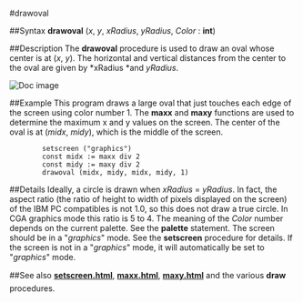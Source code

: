 
#drawoval

##Syntax
**drawoval** (*x*, *y*, *xRadius*, *yRadius*, *Color* : **int**)



##Description
The **drawoval** procedure is used to draw an oval whose center is at (*x*, *y*). The horizontal and vertical distances from the center to the oval are given by *xRadius *and *yRadius*.

![Doc image](drawoval01.gif)


##Example
This program draws a large oval that just touches each edge of the screen using color number 1. The **maxx** and **maxy** functions are used to determine the maximum x and y values on the screen. The center of the oval is at (*midx*, *midy*), which is the middle of the screen.


            setscreen ("graphics")
            const midx := maxx div 2
            const midy := maxy div 2
            drawoval (midx, midy, midx, midy, 1)
##Details
Ideally, a circle is drawn when *xRadius* = *yRadius*. In fact, the aspect ratio (the ratio of height to width of pixels displayed on the screen) of the IBM PC compatibles is not 1.0, so this does not draw a true circle. In CGA graphics mode this ratio is 5 to 4.
The meaning of the *Color* number depends on the current palette. See the **palette** statement.
The screen should be in a "*graphics*" mode. See the **setscreen** procedure for details. If the screen is not in a "*graphics*" mode, it will automatically be set to "*graphics*" mode.



##See also
**[setscreen.html](setscreen)**, **[maxx.html](maxx)**, **[maxy.html](maxy)** and the various **draw** procedures.


